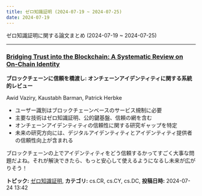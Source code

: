 ```yaml
---
title: ゼロ知識証明 (2024-07-19 ~ 2024-07-25)
date: 2024-07-19
---
```


ゼロ知識証明に関する論文まとめ (2024-07-19 ~ 2024-07-25)


- - -

### [Bridging Trust into the Blockchain: A Systematic Review on On-Chain Identity](http://arxiv.org/abs/2407.17276)

**ブロックチェーンに信頼を橋渡し: オンチェーンアイデンティティに関する系統的レビュー**

Awid Vaziry, Kaustabh Barman, Patrick Herbke

- ユーザー識別はブロックチェーンベースのサービス規制に必要
- 主要な技術はゼロ知識証明、公的鍵基盤、信頼の網を含む
- オンチェーンアイデンティティの信頼性に関する研究ギャップを特定
- 未来の研究方向には、デジタルアイデンティティとアイデンティティ提供者の信頼性向上が含まれる

ブロックチェーンの上でアイデンティティをどう信頼するかってすごく大事な問題だよね。それが解決できたら、もっと安心して使えるようになるし未来が広がりそう！



**トピック:** [ゼロ知識証明](../../zkp), **カテゴリ:** cs.CR, cs.CY, cs.DC, **投稿日時:** 2024-07-24 13:42
